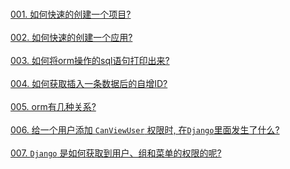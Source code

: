 &nbsp;  
[001. 如何快速的创建一个项目?](./docs/QuickStart.md#如何快速的创建一个项目)  
&nbsp;  
[002. 如何快速的创建一个应用?](./docs/QuickStart.md#如何快速的创建一个应用)  
&nbsp;  
[003. 如何将orm操作的sql语句打印出来?](./docs/DebugSQL.md#如何将orm操作的sql语句打印出来?)  
&nbsp;  
[004. 如何获取插入一条数据后的自增ID?](./docs/orm/IncrementalID.md)  
&nbsp;  
[005. orm有几种关系?](./docs/orm/Relationships.md)    
&nbsp;  
[006. 给一个用户添加 `CanViewUser` 权限时, 在`Django`里面发生了什么?](./docs/user-permissions/CanViewUser.md)   
&nbsp;  
[007. `Django` 是如何获取到用户、组和菜单的权限的呢?](./HowDjangoGetUserPermission.md)
